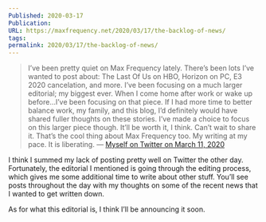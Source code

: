 ```yaml
---
Published: 2020-03-17
Publication: 
URL: https://maxfrequency.net/2020/03/17/the-backlog-of-news/
tags: 
permalink: 2020/03/17/the-backlog-of-news/
---
```

>I’ve been pretty quiet on Max Frequency lately. There’s been lots I’ve wanted to post about: The Last Of Us on HBO, Horizon on PC, E3 2020 cancelation, and more. I’ve been focusing on a much larger editorial; my biggest ever. When I come home after work or wake up before…I’ve been focusing on that piece. If I had more time to better balance work, my family, and this blog, I’d definitely would have shared fuller thoughts on these stories. I’ve made a choice to focus on this larger piece though. It’ll be worth it, I think. Can’t wait to share it. That’s the cool thing about Max Frequency too. My writing at my pace. It is liberating. — [Myself on Twitter on March 11, 2020](https://twitter.com/MaxRoberts143/status/1237829338835361793)

I think I summed my lack of posting pretty well on Twitter the other day. Fortunately, the editorial I mentioned is going through the editing process, which gives me some additional time to write about other stuff. You’ll see posts throughout the day with my thoughts on some of the recent news that I wanted to get written down.

As for what this editorial is, I think I’ll be announcing it soon.